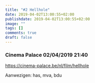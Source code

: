 ```yaml
---
title: "#2 Hellhole"
date: 2019-04-02T13:00:55+02:00
publishdate: 2019-04-02T13:00:55+02:00
image: ""
tags: []
comments: true
draft: false
---
```


### Cinema Palace 02/04/2019 21:40

<https://cinema-palace.be/nl/film/hellhole>

Aanwezigen: has, mva, bdu